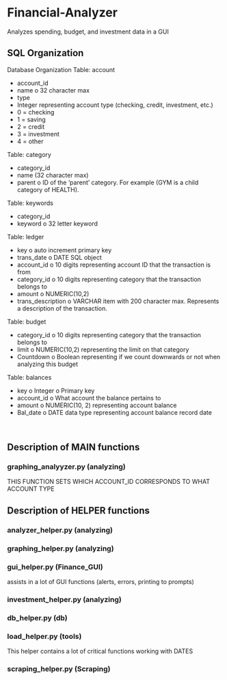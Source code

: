 # Financial-Analyzer
Analyzes spending, budget, and investment data in a GUI



## SQL Organization

Database Organization
Table: account
-	account_id
-	name
o	32 character max
-	type 
- Integer representing account type (checking, credit, investment, etc.)
- 0 = checking 
- 1 = saving 
- 2 = credit 
- 3 = investment 
- 4 = other

Table: category
-	category_id
  -	name (32 character max)
-	parent
o	ID of the ‘parent’ category. For example (GYM is a child category of HEALTH).

Table: keywords
-	category_id
-	keyword
o	32 letter keyword

Table: ledger
-	key
o	auto increment primary key
-	trans_date
o	DATE SQL object
-	account_id
o	10 digits representing account ID that the transaction is from
-	category_id
o	10 digits representing category that the transaction belongs to
-	amount
o	NUMERIC(10,2)
-	trans_description
o	VARCHAR item with 200 character max. Represents a description of the transaction.

Table: budget
-	category_id
o	10 digits representing category that the transaction belongs to
-	limit
o	NUMERIC(10,2) representing the limit on that category
-	Countdown
o	Boolean representing if we count downwards or not when analyzing this budget

Table: balances
-	key
o	Integer
o	Primary key
-	account_id
o	What account the balance pertains to
-	amount
o	NUMERIC(10, 2) representing account balance
-	Bal_date
o	DATE data type representing account balance record date




 



## Description of MAIN functions

### graphing_analyyzer.py (analyzing)

THIS FUNCTION SETS WHICH ACCOUNT_ID CORRESPONDS TO WHAT ACCOUNT TYPE

## Description of HELPER functions

### analyzer_helper.py (analyzing)

### graphing_helper.py (analyzing)

### gui_helper.py (Finance_GUI)
assists in a lot of GUI functions (alerts, errors, printing to prompts)


### investment_helper.py (analyzing)


### db_helper.py (db)



### load_helper.py (tools)
This helper contains a lot of critical functions working with DATES

### scraping_helper.py (Scraping)



